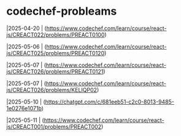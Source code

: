 # codechef-probleams

|2025-04-20 | (https://www.codechef.com/learn/course/react-js/CREACT022/problems/PREACT0100)

|2025-05-06 | (https://www.codechef.com/learn/course/react-js/CREACT025/problems/PREACT0120)

|2025-05-07 | (https://www.codechef.com/learn/course/react-js/CREACT026/problems/PREACT0121)

|2025-05-07 | (https://www.codechef.com/learn/course/react-js/CREACT026/problems/KELIQP02)

|2025-05-10 | (https://chatgpt.com/c/681eeb51-c2c0-8013-9485-1e0276e1071b)

|2025-05-11 | (https://www.codechef.com/learn/course/react-js/CREACT001/problems/PREACT002)
